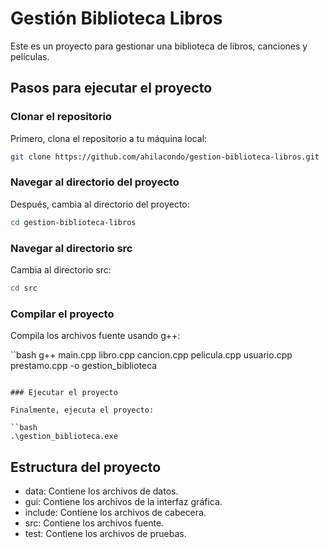 # Gestión Biblioteca Libros

Este es un proyecto para gestionar una biblioteca de libros, canciones y películas.

## Pasos para ejecutar el proyecto

### Clonar el repositorio

Primero, clona el repositorio a tu máquina local:

```bash
git clone https://github.com/ahilacondo/gestion-biblioteca-libros.git
```

### Navegar al directorio del proyecto

Después, cambia al directorio del proyecto:

```bash
cd gestion-biblioteca-libros
```

### Navegar al directorio src

Cambia al directorio src:

```bash
cd src
```

### Compilar el proyecto

Compila los archivos fuente usando g++:

``bash
g++ main.cpp libro.cpp cancion.cpp pelicula.cpp usuario.cpp prestamo.cpp -o gestion_biblioteca
```

### Ejecutar el proyecto

Finalmente, ejecuta el proyecto:

``bash
.\gestion_biblioteca.exe
```

## Estructura del proyecto

- data: Contiene los archivos de datos.
- gui: Contiene los archivos de la interfaz gráfica.
- include: Contiene los archivos de cabecera.
- src: Contiene los archivos fuente.
- test: Contiene los archivos de pruebas.
